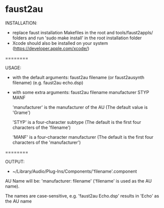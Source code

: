 faust2au
========

INSTALLATION:

- replace faust installation Makefiles in the root and tools/faust2appls/ folders and run 'sudo make install' in the root installation folder
- Xcode should also be installed on your system (https://developer.apple.com/xcode/)


========

USAGE: 

- with the default arguments:
faust2au filename (or faust2ausynth filename)
(e.g. faust2au echo.dsp)

- with some extra arguments:
faust2au filename manufacturer STYP MANF

  'manufacturer' is the manufacturer of the AU (The default value is 'Grame')

  'STYP' is a four-character subtype (The default is the first four characters of the 'filename')

  'MANF' is a four-character manufacturer (The default is the first four characters of the 'manufacturer')


========

OUTPUT:
  - ~/Library/Audio/Plug-Ins/Components/'filename'.component
   
  AU Name will be: 'manufacturer: filename'  ('filename' is used as the AU name). 

  The names are case-sensitive, e.g. 'faust2au Echo.dsp' results in 'Echo' as the AU name
